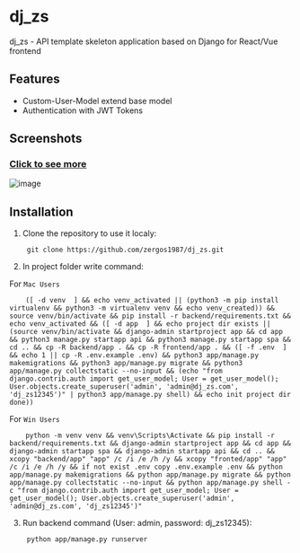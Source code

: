 # dj_zs

dj_zs - API template skeleton application based on Django for React/Vue frontend

## Features

- Custom-User-Model extend base model
- Authentication with JWT Tokens

## Screenshots

### [Click to see more](https://github.com/zergos1987/dj_zs/backend/app/media/screenshots)
![image](https://github.com/zergos1987/dj_zs/backend/app/media/screenshots/01.png)

## Installation

1. Clone the repository to use it localy:

        git clone https://github.com/zergos1987/dj_zs.git
        
2. In project folder write command:

  For `Mac Users`

        ([ -d venv  ] && echo venv_activated || (python3 -m pip install virtualenv && python3 -m virtualenv venv && echo venv_created)) && source venv/bin/activate && pip install -r backend/requirements.txt && echo venv_activated && ([ -d app  ] && echo project dir exists || (source venv/bin/activate && django-admin startproject app && cd app && python3 manage.py startapp api && python3 manage.py startapp spa && cd .. && cp -R backend/app . && cp -R frontend/app . && ([ -f .env  ] && echo 1 || cp -R .env.example .env) && python3 app/manage.py makemigrations && python3 app/manage.py migrate && python3 app/manage.py collectstatic --no-input && (echo "from django.contrib.auth import get_user_model; User = get_user_model(); User.objects.create_superuser('admin', 'admin@dj_zs.com', 'dj_zs12345')" | python3 app/manage.py shell) && echo init project dir done))

  For `Win Users`

        python -m venv venv && venv\Scripts\Activate && pip install -r backend/requirements.txt && django-admin startproject app && cd app && django-admin startapp spa && django-admin startapp api && cd .. && xcopy "backend/app" "app" /c /i /e /h /y && xcopy "fronted/app" "app" /c /i /e /h /y && if not exist .env copy .env.example .env && python app/manage.py makemigrations && python app/manage.py migrate && python app/manage.py collectstatic --no-input && python app/manage.py shell -c "from django.contrib.auth import get_user_model; User = get_user_model(); User.objects.create_superuser('admin', 'admin@dj_zs.com', 'dj_zs12345')"
        
3. Run backend command (User: admin, password: dj_zs12345):

        python app/manage.py runserver
